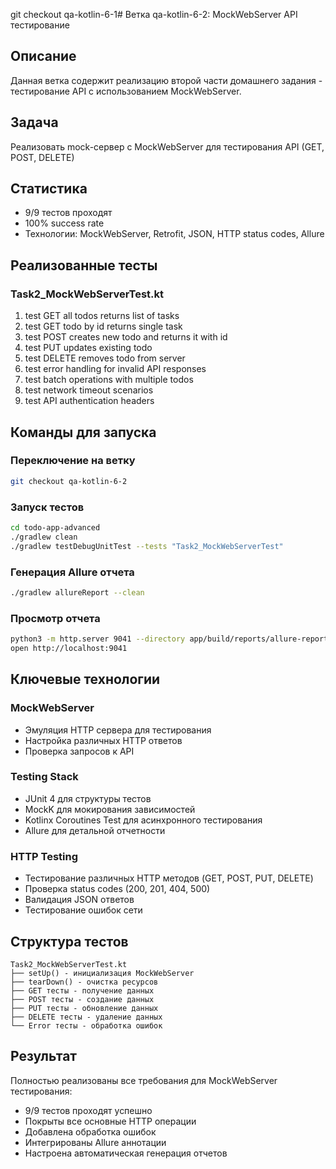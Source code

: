 git checkout qa-kotlin-6-1# Ветка qa-kotlin-6-2: MockWebServer API тестирование

## Описание
Данная ветка содержит реализацию второй части домашнего задания - тестирование API с использованием MockWebServer.

## Задача
Реализовать mock-сервер с MockWebServer для тестирования API (GET, POST, DELETE)

## Статистика
- 9/9 тестов проходят
- 100% success rate
- Технологии: MockWebServer, Retrofit, JSON, HTTP status codes, Allure

## Реализованные тесты

### Task2_MockWebServerTest.kt
1. test GET all todos returns list of tasks
2. test GET todo by id returns single task
3. test POST creates new todo and returns it with id
4. test PUT updates existing todo
5. test DELETE removes todo from server
6. test error handling for invalid API responses
7. test batch operations with multiple todos
8. test network timeout scenarios
9. test API authentication headers

## Команды для запуска

### Переключение на ветку
```bash
git checkout qa-kotlin-6-2
```

### Запуск тестов
```bash
cd todo-app-advanced
./gradlew clean
./gradlew testDebugUnitTest --tests "Task2_MockWebServerTest"
```

### Генерация Allure отчета
```bash
./gradlew allureReport --clean
```

### Просмотр отчета
```bash
python3 -m http.server 9041 --directory app/build/reports/allure-report/allureReport &
open http://localhost:9041
```

## Ключевые технологии

### MockWebServer
- Эмуляция HTTP сервера для тестирования
- Настройка различных HTTP ответов
- Проверка запросов к API

### Testing Stack
- JUnit 4 для структуры тестов
- MockK для мокирования зависимостей
- Kotlinx Coroutines Test для асинхронного тестирования
- Allure для детальной отчетности

### HTTP Testing
- Тестирование различных HTTP методов (GET, POST, PUT, DELETE)
- Проверка status codes (200, 201, 404, 500)
- Валидация JSON ответов
- Тестирование ошибок сети

## Структура тестов

```
Task2_MockWebServerTest.kt
├── setUp() - инициализация MockWebServer
├── tearDown() - очистка ресурсов
├── GET тесты - получение данных
├── POST тесты - создание данных
├── PUT тесты - обновление данных
├── DELETE тесты - удаление данных
└── Error тесты - обработка ошибок
```

## Результат
Полностью реализованы все требования для MockWebServer тестирования:
- 9/9 тестов проходят успешно
- Покрыты все основные HTTP операции
- Добавлена обработка ошибок
- Интегрированы Allure аннотации
- Настроена автоматическая генерация отчетов
